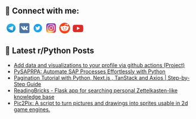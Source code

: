 ## 🔎 Connect with me:
[<img src="https://github.com/bullbesh/bullbesh/blob/main/images/Telegram.png" width="32" height="32" />](https://t.me/bullbesh)
[<img src="https://github.com/bullbesh/bullbesh/blob/main/images/VK.png" width="32" height="32" />](https://vk.com/bullbesh)
[<img src="https://github.com/bullbesh/bullbesh/blob/main/images/Twitter.png" width="32" height="32" />](https://twitter.com/bullbesh1)
[<img src="https://github.com/bullbesh/bullbesh/blob/main/images/Instagram.png" width="32" height="32" />](https://www.instagram.com/bullbesh)
[<img src="https://github.com/bullbesh/bullbesh/blob/main/images/Reddit.png" width="32" height="32" />](https://www.reddit.com/user/bullbesh)
[<img src="https://github.com/bullbesh/bullbesh/blob/main/images/YouTube.png" width="32" height="32" />](https://www.youtube.com/channel/UCtfjRs6uzgq5mfm8S06WTcg)

## 📕 Latest r/Python Posts
<!-- BLOG-POST-LIST:START -->
- [Add data and visualizations to your profile via github actions &lpar;Project&rpar;](https://www.reddit.com/r/Python/comments/1e5tgii/add_data_and_visualizations_to_your_profile_via/)
- [PySAPRPA: Automate SAP Processes Effortlessly with Python](https://www.reddit.com/r/Python/comments/1e5ssrt/pysaprpa_automate_sap_processes_effortlessly_with/)
- [Pagination Tutorial with Python, Next.js , TanStack and Axios | Step-by-Step Guide](https://www.reddit.com/r/Python/comments/1e5s4as/pagination_tutorial_with_python_nextjs_tanstack/)
- [ReadingBricks - Flask app for searching personal Zettelkasten-like knowledge base](https://www.reddit.com/r/Python/comments/1e5j8f3/readingbricks_flask_app_for_searching_personal/)
- [Pic2Pix: A script to turn pictures and drawings into sprites usable in 2d game engines.](https://www.reddit.com/r/Python/comments/1e5fn4c/pic2pix_a_script_to_turn_pictures_and_drawings/)
<!-- BLOG-POST-LIST:END -->
